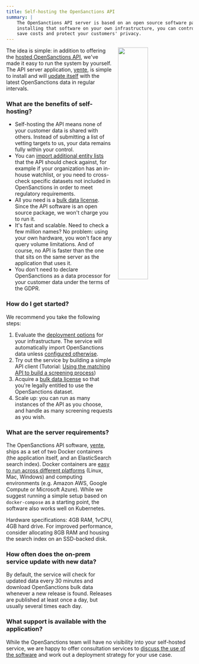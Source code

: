 ```yaml
---
title: Self-hosting the OpenSanctions API
summary: |
    The OpenSanctions API server is based on an open source software package. By
    installing that software on your own infrastructure, you can control scaling,
    save costs and protect your customers' privacy.
---
```


<img class="img-fluid" src="https://assets.opensanctions.org/images/articles/selfhosted.png" style="width: 40%; float: right; padding-left: 1em;">

The idea is simple: in addition to offering the [hosted OpenSanctions API](/api/), we've made it easy to run the system by yourself. The API server application, [yente](/docs/yente/), is simple to install and will [update itself](/docs/yente/faq/#updates) with the latest OpenSanctions data in regular intervals.

### What are the benefits of self-hosting?

* Self-hosting the API means none of your customer data is shared with others. Instead of submitting a list of vetting targets to us, your data remains fully within your control.
* You can [import additional entity lists](/docs/yente/datasets/) that the API should check against, for example if your organization has an in-house watchlist, or you need to cross-check specific datasets not included in OpenSanctions in order to meet regulatory requirements.
* All you need is a [bulk data license](/licensing/). Since the API software is an open source package, we won't charge you to run it.
* It's fast and scalable. Need to check a few million names? No problem: using your own hardware, you won't face any query volume limitations. And of course, no API is faster than the one that sits on the same server as the application that uses it.
* You don't need to declare OpenSanctions as a data processor for your customer data under the terms of the GDPR.

### How do I get started?

We recommend you take the following steps:

1. Evaluate the [deployment options](/docs/yente/deploy/) for your infrastructure. The service will automatically import OpenSanctions data unless [configured otherwise](/docs/yente/datasets/).
2. Try out the service by building a simple API client (Tutorial: [Using the matching API to build a screening process](/docs/api/matching/))
3. Acquire a [bulk data license](/licensing/) so that you're legally entitled to use the OpenSanctions dataset.
4. Scale up: you can run as many instances of the API as you choose, and handle as many screening requests as you wish.

### What are the server requirements?

The OpenSanctions API software, [yente](/docs/yente/), ships as a set of two Docker containers (the application itself, and an ElasticSearch search index). Docker containers are [easy to run across different platforms](https://docs.docker.com/get-docker/) (Linux, Mac, Windows) and computing environments (e.g. Amazon AWS, Google Compute or Microsoft Azure). While we suggest running a simple setup based on `docker-compose` as a starting point, the software also works well on Kubernetes.

Hardware specifications: 4GB RAM, 1vCPU, 4GB hard drive. For improved performance, consider allocating 8GB RAM and housing the search index on an SSD-backed disk.

### How often does the on-prem service update with new data?

By default, the service will check for updated data every 30 minutes and download OpenSanctions bulk data whenever a new release is found. Releases are published at least once a day, but usually several times each day.

### What support is available with the application?

While the OpenSanctions team will have no visibility into your self-hosted service, we are happy to offer consultation services to [discuss the use of the software](/contact/) and work out a deployment strategy for your use case.
